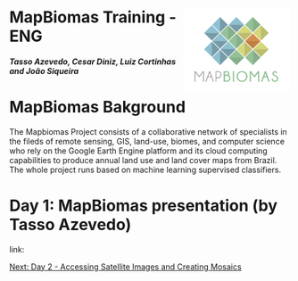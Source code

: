 <div class="fluid-row" id="header">
    <img src='../Assets/mapbiomas-icon.png' height='150' width='auto' align='right'>
    <h1 class="title toc-ignore">MapBiomas Training - ENG</h1>
    <h4 class="author"><em>Tasso Azevedo, Cesar Diniz, Luiz Cortinhas and João Siqueira</em></h4>
</div>

# MapBiomas Bakground
The Mapbiomas Project consists of a collaborative network of specialists in the fileds of remote sensing, GIS, land-use, biomes, and computer science who rely on the Google Earth Engine platform and its cloud computing capabilities to produce annual land use and land cover maps from Brazil. The whole project runs based on machine learning supervised classifiers.

# Day 1: MapBiomas presentation (by Tasso Azevedo)
link:

[Next: Day 2 - Accessing Satellite Images and Creating Mosaics](https://github.com/mapbiomas-brazil/mapbiomas-training/tree/main/MapBiomas_101/Day_2/README.md)
